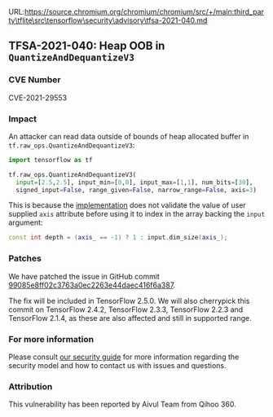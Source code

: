 URL:https://source.chromium.org/chromium/chromium/src/+/main:third_party\tflite\src\tensorflow\security\advisory\tfsa-2021-040.md
## TFSA-2021-040: Heap OOB in `QuantizeAndDequantizeV3`

### CVE Number
CVE-2021-29553

### Impact
An attacker can read data outside of bounds of heap allocated buffer in
`tf.raw_ops.QuantizeAndDequantizeV3`:

```python
import tensorflow as tf

tf.raw_ops.QuantizeAndDequantizeV3(
  input=[2.5,2.5], input_min=[0,0], input_max=[1,1], num_bits=[30],
  signed_input=False, range_given=False, narrow_range=False, axis=3)
```

This is because the
[implementation](https://github.com/tensorflow/tensorflow/blob/11ff7f80667e6490d7b5174aa6bf5e01886e770f/tensorflow/core/kernels/quantize_and_dequantize_op.cc#L237)
does not validate the value of user supplied `axis` attribute before using it to
index in the array backing the `input` argument:

```cc
const int depth = (axis_ == -1) ? 1 : input.dim_size(axis_);
```

### Patches
We have patched the issue in GitHub commit
[99085e8ff02c3763a0ec2263e44daec416f6a387](https://github.com/tensorflow/tensorflow/commit/99085e8ff02c3763a0ec2263e44daec416f6a387).

The fix will be included in TensorFlow 2.5.0. We will also cherrypick this
commit on TensorFlow 2.4.2, TensorFlow 2.3.3, TensorFlow 2.2.3 and TensorFlow
2.1.4, as these are also affected and still in supported range.

### For more information
Please consult [our security
guide](https://github.com/tensorflow/tensorflow/blob/master/SECURITY.md) for
more information regarding the security model and how to contact us with issues
and questions.

### Attribution
This vulnerability has been reported by Aivul Team from Qihoo 360.

